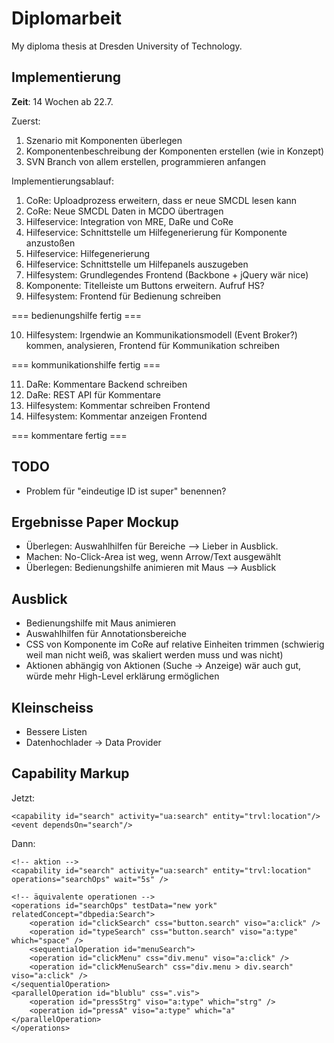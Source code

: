 # Diplomarbeit

My diploma thesis at Dresden University of Technology.

## Implementierung

**Zeit**: 14 Wochen ab 22.7.

Zuerst:

1. Szenario mit Komponenten überlegen
2. Komponentenbeschreibung der Komponenten erstellen (wie in Konzept)
3. SVN Branch von allem erstellen, programmieren anfangen

Implementierungsablauf:

1. CoRe: Uploadprozess erweitern, dass er neue SMCDL lesen kann
2. CoRe: Neue SMCDL Daten in MCDO übertragen
3. Hilfeservice: Integration von MRE, DaRe und CoRe
4. Hilfeservice: Schnittstelle um Hilfegenerierung für Komponente anzustoßen
5. Hilfeservice: Hilfegenerierung
6. Hilfeservice: Schnittstelle um Hilfepanels auszugeben
7. Hilfesystem: Grundlegendes Frontend (Backbone + jQuery wär nice)
8. Komponente: Titelleiste um Buttons erweitern. Aufruf HS?
9. Hilfesystem: Frontend für Bedienung schreiben

=== bedienungshilfe fertig ===

10. Hilfesystem: Irgendwie an Kommunikationsmodell (Event Broker?) kommen, analysieren, Frontend für Kommunikation schreiben

=== kommunikationshilfe fertig ===

11. DaRe: Kommentare Backend schreiben
12. DaRe: REST API für Kommentare
13. Hilfesystem: Kommentar schreiben Frontend
14. Hilfesystem: Kommentar anzeigen Frontend

=== kommentare fertig ===


## TODO

* Problem für "eindeutige ID ist super" benennen?

## Ergebnisse Paper Mockup

* Überlegen: Auswahlhilfen für Bereiche --> Lieber in Ausblick.
* Machen: No-Click-Area ist weg, wenn Arrow/Text ausgewählt
* Überlegen: Bedienungshilfe animieren mit Maus --> Ausblick

## Ausblick

* Bedienungshilfe mit Maus animieren
* Auswahlhilfen für Annotationsbereiche
* CSS von Komponente im CoRe auf relative Einheiten trimmen (schwierig weil man nicht weiß, was skaliert werden muss und was nicht)
* Aktionen abhängig von Aktionen (Suche -> Anzeige) wär auch gut, würde mehr High-Level erklärung ermöglichen

## Kleinscheiss

* Bessere Listen
* Datenhochlader -> Data Provider

## Capability Markup

Jetzt:

    <capability id="search" activity="ua:search" entity="trvl:location"/>
    <event dependsOn="search"/>

Dann:

    <!-- aktion -->
    <capability id="search" activity="ua:search" entity="trvl:location" operations="searchOps" wait="5s" />

    <!-- äquivalente operationen -->
    <operations id="searchOps" testData="new york" relatedConcept="dbpedia:Search">
	    <operation id="clickSearch" css="button.search" viso="a:click" />
	    <operation id="typeSearch" css="button.search" viso="a:type" which="space" />
	    <sequentialOperation id="menuSearch">
		<operation id="clickMenu" css="div.menu" viso="a:click" />
		<operation id="clickMenuSearch" css="div.menu > div.search" viso="a:click" />
	</sequentialOperation>
	<parallelOperation id="blublu" css=".vis">
		<operation id="pressStrg" viso="a:type" which="strg" />
		<operation id="pressA" viso="a:type" which="a"
	</parallelOperation>
    </operations>